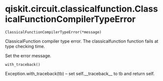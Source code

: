 <span id="qiskit-circuit-classicalfunction-classicalfunctioncompilertypeerror" />

# qiskit.circuit.classicalfunction.ClassicalFunctionCompilerTypeError

<span id="undefined" />

`ClassicalFunctionCompilerTypeError(*message)`

ClassicalFunction compiler type error. The classicalfunction function fails at type checking time.

Set the error message.

<span id="undefined" />

`with_traceback()`

Exception.with\_traceback(tb) – set self.\_\_traceback\_\_ to tb and return self.
